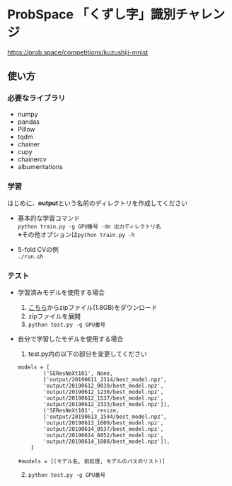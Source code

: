 # ProbSpace 「くずし字」識別チャレンジ

https://prob.space/competitions/kuzushiji-mnist

## 使い方

### 必要なライブラリ

* numpy
* pandas
* Pillow
* tqdm
* chainer
* cupy
* chainercv
* albumentations

### 学習

はじめに、**output**という名前のディレクトリを作成してください

* 基本的な学習コマンド  
`python train.py -g GPU番号 -dn 出力ディレクトリ名`  
※その他オプションは`python train.py -h`  

* 5-fold CVの例  
`./run.sh`

### テスト

* 学習済みモデルを使用する場合
    1. [こちら](https://drive.google.com/open?id=1LZFqHxDHabMuxysiNOnETX5xz0AoVvzb)からzipファイル(1.8GB)をダウンロード
    1. zipファイルを展開
    1. `python test.py -g GPU番号`

* 自分で学習したモデルを使用する場合
    1. test.py内の以下の部分を変更してください

    ```
    models = [
            ('SEResNeXt101', None,
            ['output/20190611_2314/best_model.npz',
            'output/20190612_0039/best_model.npz',
            'output/20190612_1230/best_model.npz',
            'output/20190612_1537/best_model.npz',
            'output/20190612_2333/best_model.npz']),
            ('SEResNeXt101', resize,
            ['output/20190613_1544/best_model.npz',
            'output/20190613_1609/best_model.npz',
            'output/20190614_0537/best_model.npz',
            'output/20190614_0852/best_model.npz',
            'output/20190614_1808/best_model.npz']),
        ]
    ```

    ※`models = [(モデル名, 前処理, モデルのパスのリスト)]`  

    2. `python test.py -g GPU番号`
